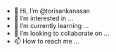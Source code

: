 - 👋 Hi, I’m @torisankanasan
- 👀 I’m interested in ...
- 🌱 I’m currently learning ...
- 💞️ I’m looking to collaborate on ...
- 📫 How to reach me ...

<!---
torisankanasan/torisankanasan is a ✨ special ✨ repository because its `README.md` (this file) appears on your GitHub profile.
You can click the Preview link to take a look at your changes.
--->
